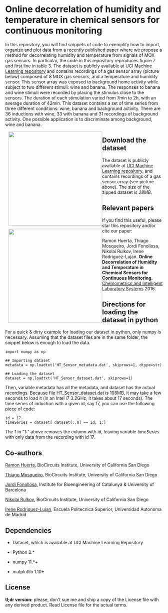 Online decorrelation of humidity and temperature in chemical sensors for continuous monitoring
====

In this repository, you will find snippets of code to exemplify how to
import, organize and plot data from [a recently published
paper](https://www.researchgate.net/publication/305385157_Online_decorrelation_of_humidity_and_temperature_in_chemical_sensors_for_continuous_monitoring)
where we propose a method for decorrelating humidity and temperature
from signals of MOX gas sensors. In particular, the code in this
repository reproduces figure 7 and first line in table 3. The dataset
is publicly available at [UCI Machine Learning repository](http://archive.ics.uci.edu/ml/datasets/Gas+sensors+for+home+activity+monitoring) and contains recordings of a gas sensor array
(picture below) composed of 8 MOX gas sensors, and a temperature and
humidity sensor. This sensor array was exposed to background home
activity while subject to two different stimuli: wine and banana. The
responses to banana and wine stimuli were recorded by placing the
stimulus close to the sensors. The duration of each stimulation varied
from 7min to 2h, with an average duration of 42min. This dataset
contains a set of time series from three different conditions: wine,
banana and background activity. There are 36 inductions with wine, 33
with banana and 31 recordings of background activity. One possible
application is to discriminate among background, wine and banana.

<img src="https://raw.githubusercontent.com/thmosqueiro/ENose-Decorr_Humdt_Temp/master/images/GasSensorArray_picture.png" width=300px style="float: left; margin: 0 0 10px 10px;" />
<img src="https://raw.githubusercontent.com/thmosqueiro/ENose-Decorr_Humdt_Temp/master/images/Sensirion.jpg" width=300px style="float: left; margin: 0 0 10px 10px;" />


Download the dataset
---

The dataset is publicly available at [UCI Machine Learning repository](http://archive.ics.uci.edu/ml/datasets/Gas+sensors+for+home+activity+monitoring), and contains recordings of a gas sensor array (see picture above). The size of the zipped dataset is _28MB_.


Relevant papers
---

If you find this useful, please star this repository and/or cite our paper:

Ramon Huerta, Thiago Mosqueiro, Jordi Fonollosa, Nikolai Rulkov, Irene Rodriguez-Lujan. **Online Decorrelation of Humidity and Temperature in Chemical Sensors for Continuous Monitoring.** [Chemometrics and Intelligent Laboratory Systems](https://www.researchgate.net/publication/305385157_Online_decorrelation_of_humidity_and_temperature_in_chemical_sensors_for_continuous_monitoring) 2016.


Directions for loading the dataset in python
---

For a quick & dirty example for loading our dataset in python, only numpy is necessary. Assuming that the dataset files are in the same folder, the snippet below is enough to load the data.

```
import numpy as np

## Importing dataset
metadata = np.loadtxt('HT_Sensor_metadata.dat', skiprows=1, dtype=str)

## Loading the dataset
dataset = np.loadtxt('HT_Sensor_dataset.dat', skiprows=1)
```

Then, variable metadata has all the metadata, and dataset has the actual recordings. Because file HT_Sensor_dataset.dat is 108MB, it may take a few seconds to load it (in an Intel i7 3.2GHz, it takes about 17 seconds). The time series of induction with a given id, say 17, you can use the following piece of code:

```
id = 17.
timeSeries = dataset[ dataset[:,0] == id, 1:]
```

The 1 in "1:" above removes the column with id, leaving variable _timeSeries_ with only data from the recording with id 17. 


Co-authors
---

[Ramon Huerta](http://biocircuits.ucsd.edu/huerta/), BioCircuits Institute, University of California San Diego

[Thiago Mosqueiro](http://thmosqueiro.vandroiy.com), BioCircuits Institute, University of California San Diego

[Jordi Fonollosa](https://jordifonollosa.wordpress.com/), Institute for Bioengineering of Catalunya & University of Barcelona

[Nikolai Rulkov](http://biocircuits.ucsd.edu/rulkov/), BioCircuits Institute, University of California San Diego

[Irene Rodriguez-Lujan](https://sites.google.com/site/irenerodriguezlujan/), Escuela Politecnica Superior, Universidad Autonoma de Madrid


Dependencies
---

* Dataset, which is available at UCI Machine Learning Repository

* Python 2.*

* numpy 11.*+

* matplotlib 1.10+


License
---

**tl;dr version:** please, don't sue me and ship a copy of the License
  file with any derived product. Read License file for the actual
  terms.
